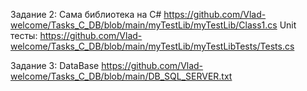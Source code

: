 Задание 2: Сама библиотека на С# https://github.com/Vlad-welcome/Tasks_C_DB/blob/main/myTestLib/myTestLib/Class1.cs
Unit тесты: https://github.com/Vlad-welcome/Tasks_C_DB/blob/main/myTestLib/myTestLibTests/Tests.cs

Задание 3: DataBase https://github.com/Vlad-welcome/Tasks_C_DB/blob/main/DB_SQL_SERVER.txt
